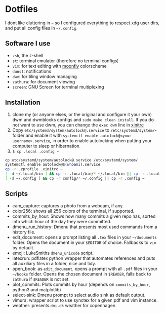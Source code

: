 # Dotfiles

I dont like cluttering in `~` so I configured everything to respect xdg user
dirs, and put all config files in `~/.config`.

## Software I use

* `zsh`, the z-shell
* `st`: terminal emulator (therefore no terminal configs)
* `vim`: for text editing with
  [moonfly](https://github.com/bluz71/vim-moonfly-colors) colorscheme
* `dunst`: notifications
* `dwm`: for tiling window managing
* `zathura`: for document viewing
* `screen`: GNU Screen for terminal multiplexing

## Installation

1. clone my (or anyone elses, or the original and configure it your own) dwm
   and dwmblocks configs and `sudo make clean install`.
   If you do not want to use dwm, you can change the `exec dwm` line in
   [xinitrc](.config/x/xinitrc)
2. Copy `etc/systemd/system/autolock@.service` to `/etc/systemd/system/`-folder and
   enable it with `systemctl enable autolock@<your username>.service`, in order
   to enable autolocking when putting your computer to sleep or hibernation.
3. `$ cp .local .config ~`

```bash
cp etc/systemd/system/autolock@.service /etc/systemd/system/
systemctl enable autolock@$(whoami).service
cp -r .zprofile .xinitrc ~
[ -d ~/.local/bin ] && cp -r .local/bin/* ~/.local/bin || cp -r .local ~
[ -d ~/.config ] && cp -r config/* ~/.config || cp -r .config ~
```

## Scripts

* cam_capture: captures a photo from a webcam, if any.
* color256: shows all 256 colors of the terminal, if supported.
* commits_by_hour: Shows how many commits a given repo has, sorted into which
  hour of the day they were committed.
* dmenu_run_history: Dmenu that presents most used commands from a history file.
* edit_document: opens a prompt listing all `.tex` files in your `~/documents`
  folder. Opens the document in your `$EDITOR` of choice. Fallbacks to `vim` by
  default.
* emoji: LukeSmiths `dmenu_unicode` script.
* latexrun: pdflatex python wrapper that automates references and puts all
  auxiliary files in a folder, nice and tidy.
* open_book: as `edit_document`, opens a prompt with all `.pdf` files in your
  `~/books` folder. Opens the chosen document in `$READER`, falls back to
  `zathura` if `$READER` is not set.
* plot_commits: Plots commits by hour (depends on `commits_by_hour`, python3 and
  matplotlib)
* select-sink: Dmenu prompt to select audio sink as default output.
* vimura: wrapper script to use synctex for a given pdf and vim instance.
* weather: presents `dmi.dk` weather for copenhagen.
